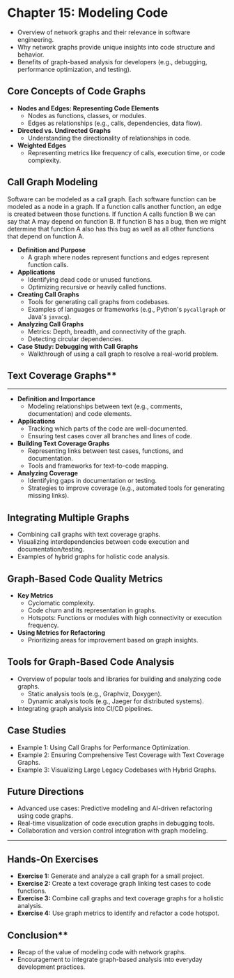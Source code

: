 # Chapter 15: Modeling Code

-   Overview of network graphs and their relevance in software engineering.
-   Why network graphs provide unique insights into code structure and behavior.
-   Benefits of graph-based analysis for developers (e.g., debugging, performance optimization, and testing).

## Core Concepts of Code Graphs

-   **Nodes and Edges: Representing Code Elements**
    -   Nodes as functions, classes, or modules.
    -   Edges as relationships (e.g., calls, dependencies, data flow).
-   **Directed vs. Undirected Graphs**
    -   Understanding the directionality of relationships in code.
-   **Weighted Edges**
    -   Representing metrics like frequency of calls, execution time, or code complexity.

## Call Graph Modeling

Software can be modeled as a call graph.  Each software
function can be modeled as a node in a graph.  If
a function calls another function, an edge is
created between those functions.  If function A calls
function B we can say that A may depend on function B.
If function B has a bug, then we might determine that
function A also has this bug as well as all other functions
that depend on function A.

-   **Definition and Purpose**
    -   A graph where nodes represent functions and edges represent function calls.
-   **Applications**
    -   Identifying dead code or unused functions.
    -   Optimizing recursive or heavily called functions.
-   **Creating Call Graphs**
    -   Tools for generating call graphs from codebases.
    -   Examples of languages or frameworks (e.g., Python's `pycallgraph` or Java's `javacg`).
-   **Analyzing Call Graphs**
    -   Metrics: Depth, breadth, and connectivity of the graph.
    -   Detecting circular dependencies.
-   **Case Study: Debugging with Call Graphs**
    -   Walkthrough of using a call graph to resolve a real-world problem.


## Text Coverage Graphs**
----------------------------

-   **Definition and Importance**
    -   Modeling relationships between text (e.g., comments, documentation) and code elements.
-   **Applications**
    -   Tracking which parts of the code are well-documented.
    -   Ensuring test cases cover all branches and lines of code.
-   **Building Text Coverage Graphs**
    -   Representing links between test cases, functions, and documentation.
    -   Tools and frameworks for text-to-code mapping.
-   **Analyzing Coverage**
    -   Identifying gaps in documentation or testing.
    -   Strategies to improve coverage (e.g., automated tools for generating missing links).


## Integrating Multiple Graphs

-   Combining call graphs with text coverage graphs.
-   Visualizing interdependencies between code execution and documentation/testing.
-   Examples of hybrid graphs for holistic code analysis.


## Graph-Based Code Quality Metrics

-   **Key Metrics**
    -   Cyclomatic complexity.
    -   Code churn and its representation in graphs.
    -   Hotspots: Functions or modules with high connectivity or execution frequency.
-   **Using Metrics for Refactoring**
    -   Prioritizing areas for improvement based on graph insights.


## Tools for Graph-Based Code Analysis

-   Overview of popular tools and libraries for building and analyzing code graphs.
    -   Static analysis tools (e.g., Graphviz, Doxygen).
    -   Dynamic analysis tools (e.g., Jaeger for distributed systems).
-   Integrating graph analysis into CI/CD pipelines.


## Case Studies

-   Example 1: Using Call Graphs for Performance Optimization.
-   Example 2: Ensuring Comprehensive Test Coverage with Text Coverage Graphs.
-   Example 3: Visualizing Large Legacy Codebases with Hybrid Graphs.


## Future Directions

-   Advanced use cases: Predictive modeling and AI-driven refactoring using code graphs.
-   Real-time visualization of code execution graphs in debugging tools.
-   Collaboration and version control integration with graph modeling.

* * * *

## Hands-On Exercises

-   **Exercise 1:** Generate and analyze a call graph for a small project.
-   **Exercise 2:** Create a text coverage graph linking test cases to code functions.
-   **Exercise 3:** Combine call graphs and text coverage graphs for a holistic analysis.
-   **Exercise 4:** Use graph metrics to identify and refactor a code hotspot.

## Conclusion**

-   Recap of the value of modeling code with network graphs.
-   Encouragement to integrate graph-based analysis into everyday development practices.